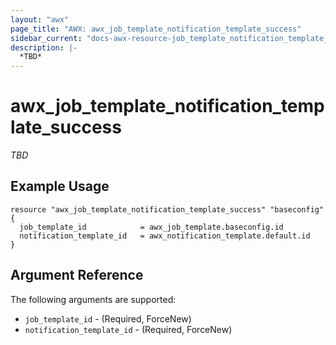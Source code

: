```yaml
---
layout: "awx"
page_title: "AWX: awx_job_template_notification_template_success"
sidebar_current: "docs-awx-resource-job_template_notification_template_success"
description: |-
  *TBD*
---
```


# awx_job_template_notification_template_success

*TBD*

## Example Usage

```hcl
resource "awx_job_template_notification_template_success" "baseconfig" {
  job_template_id            = awx_job_template.baseconfig.id
  notification_template_id   = awx_notification_template.default.id
}
```

## Argument Reference

The following arguments are supported:

* `job_template_id` - (Required, ForceNew) 
* `notification_template_id` - (Required, ForceNew) 

